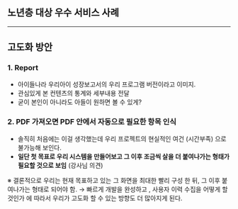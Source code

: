 
## 노년층 대상 우수 서비스 사례





---

## 고도화 방안

### 1. Report 

- 아이들나라 우리아이 성장보고서의 우리 프로그램 버전이라고 이미지.
- 관심있게 본 컨텐츠의 통계와 세부내용 전달
- 굳이 본인이 아니라도 아들이 원하면 볼 수 있게?

### 2. PDF 가져오면 PDF 안에서 자동으로 필요한 항목 인식

- 솔직히 처음에는 이걸 생각했는데 우리 프로젝트의 현실적인 여건 (시간부족) 으로 불가능해 보인다. 
- **일단 첫 목표로 우리 시스템을 만들어보고 그 이후 조금씩 살을 더 붙여나가는 형태가 필요할 것으로 보임** (강사님 의견)


※ 결론적으로 우리는 현재 목표하고 있는 그 화면을 최대한 빨리 구성 한 뒤, 그 이후 붙여나가는 형태로 되어야 함. 
→ 빠르게 개발을 완성하고 , 사용자 이력 수집을 어떻게 할 것인가 에 따라서 우리가 고도화 할 수 있는 방향도 더 많아지게 된다.


